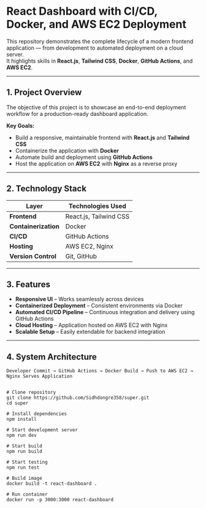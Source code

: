 # React Dashboard with CI/CD, Docker, and AWS EC2 Deployment

This repository demonstrates the complete lifecycle of a modern frontend application — from development to automated deployment on a cloud server.  
It highlights skills in **React.js**, **Tailwind CSS**, **Docker**, **GitHub Actions**, and **AWS EC2**.

---

## 1. Project Overview

The objective of this project is to showcase an end-to-end deployment workflow for a production-ready dashboard application.

**Key Goals:**
- Build a responsive, maintainable frontend with **React.js** and **Tailwind CSS**
- Containerize the application with **Docker**
- Automate build and deployment using **GitHub Actions**
- Host the application on **AWS EC2** with **Nginx** as a reverse proxy

---

## 2. Technology Stack

| Layer                | Technologies Used |
|----------------------|-------------------|
| **Frontend**         | React.js, Tailwind CSS |
| **Containerization** | Docker |
| **CI/CD**            | GitHub Actions |
| **Hosting**          | AWS EC2, Nginx |
| **Version Control**  | Git, GitHub |

---

## 3. Features

- **Responsive UI** – Works seamlessly across devices
- **Containerized Deployment** – Consistent environments via Docker
- **Automated CI/CD Pipeline** – Continuous integration and delivery using GitHub Actions
- **Cloud Hosting** – Application hosted on AWS EC2 with Nginx
- **Scalable Setup** – Easily extendable for backend integration

---

## 4. System Architecture

```plaintext
Developer Commit → GitHub Actions → Docker Build → Push to AWS EC2 → Nginx Serves Application


# Clone repository
git clone https://github.com/Sidhdongre358/super.git
cd super

# Install dependencies
npm install

# Start development server
npm run dev

# Start build
npm run build

# Start testing
npm run test

# Build image
docker build -t react-dashboard .

# Run container
docker run -p 3000:3000 react-dashboard
